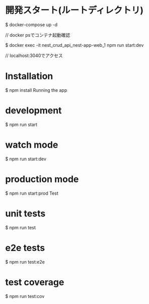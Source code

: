 # 開発スタート(ルートディレクトリ)
$ docker-compose up -d  

// docker psでコンテナ起動確認  

$ docker exec -it nest_crud_api_nest-app-web_1 npm run start:dev   

// localhost:3040でアクセス  


# Installation
$ npm install
Running the app
# development
$ npm run start

# watch mode
$ npm run start:dev

# production mode
$ npm run start:prod
Test
# unit tests
$ npm run test

# e2e tests
$ npm run test:e2e

# test coverage
$ npm run test:cov
